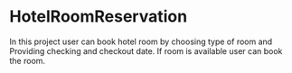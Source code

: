 # HotelRoomReservation
In this project user can book hotel room by choosing type of room and Providing checking and checkout date. If room is available user can book the room.
